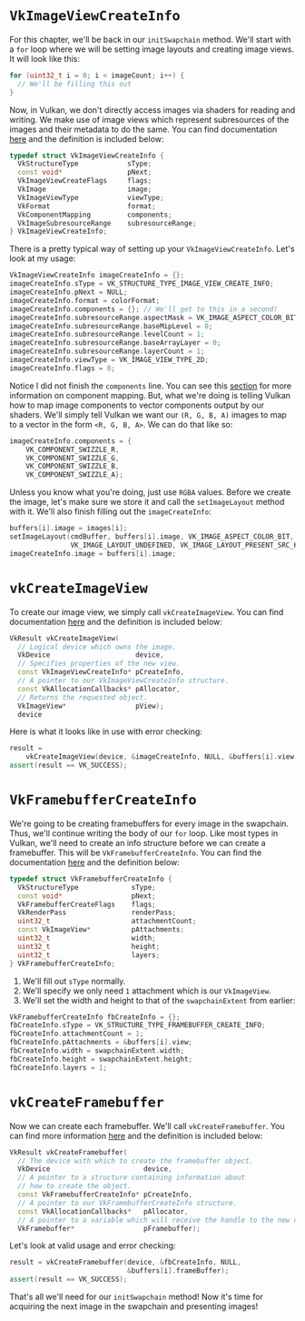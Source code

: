 # `VkImageViewCreateInfo`

For this chapter, we'll be back in our `initSwapchain` method. We'll start with a `for` loop where we will be setting image layouts and creating image views. It will look like this:

```cpp
for (uint32_t i = 0; i < imageCount; i++) {
  // We'll be filling this out
}
```

Now, in Vulkan, we don't directly access images via shaders for reading and writing. We make use of image views which represent subresources of the images and their metadata to do the same. You can find documentation [here](https://www.khronos.org/registry/vulkan/specs/1.0/man/html/VkImageViewCreateInfo.html) and the definition is included below:

```cpp
typedef struct VkImageViewCreateInfo {
  VkStructureType            sType;
  const void*                pNext;
  VkImageViewCreateFlags     flags;
  VkImage                    image;
  VkImageViewType            viewType;
  VkFormat                   format;
  VkComponentMapping         components;
  VkImageSubresourceRange    subresourceRange;
} VkImageViewCreateInfo;
```

There is a pretty typical way of setting up your `VkImageViewCreateInfo`. Let's look at my usage:

```cpp
VkImageViewCreateInfo imageCreateInfo = {};
imageCreateInfo.sType = VK_STRUCTURE_TYPE_IMAGE_VIEW_CREATE_INFO;
imageCreateInfo.pNext = NULL;
imageCreateInfo.format = colorFormat;
imageCreateInfo.components = {}; // We'll get to this in a second!
imageCreateInfo.subresourceRange.aspectMask = VK_IMAGE_ASPECT_COLOR_BIT;
imageCreateInfo.subresourceRange.baseMipLevel = 0;
imageCreateInfo.subresourceRange.levelCount = 1;
imageCreateInfo.subresourceRange.baseArrayLayer = 0;
imageCreateInfo.subresourceRange.layerCount = 1;
imageCreateInfo.viewType = VK_IMAGE_VIEW_TYPE_2D;
imageCreateInfo.flags = 0;
```

Notice I did not finish the `components` line. You can see this [section](https://www.khronos.org/registry/vulkan/specs/1.0/xhtml/vkspec.html#VkComponentMapping) for more information on component mapping. But, what we're doing is telling Vulkan how to map image components to vector components output by our shaders. We'll simply tell Vulkan we want our `(R, G, B, A)` images to map to a vector in the form `<R, G, B, A>`. We can do that like so:

```cpp
imageCreateInfo.components = {
    VK_COMPONENT_SWIZZLE_R,
    VK_COMPONENT_SWIZZLE_G,
    VK_COMPONENT_SWIZZLE_B,
    VK_COMPONENT_SWIZZLE_A};
```

Unless you know what you're doing, just use `RGBA` values. Before we create the image, let's make sure we store it and call the `setImageLayout` method with it. We'll also finish filling out the `imageCreateInfo`:

```cpp
buffers[i].image = images[i];
setImageLayout(cmdBuffer, buffers[i].image, VK_IMAGE_ASPECT_COLOR_BIT,
               VK_IMAGE_LAYOUT_UNDEFINED, VK_IMAGE_LAYOUT_PRESENT_SRC_KHR);
imageCreateInfo.image = buffers[i].image;
```

# `vkCreateImageView`

To create our image view, we simply call `vkCreateImageView`. You can find documentation [here](https://www.khronos.org/registry/vulkan/specs/1.0/man/html/vkCreateImageView.html) and the definition is included below:

```cpp
VkResult vkCreateImageView(
  // Logical device which owns the image.
  VkDevice                     device,
  // Specifies properties of the new view.
  const VkImageViewCreateInfo* pCreateInfo,
  // A pointer to our VkImageViewCreateInfo structure.
  const VkAllocationCallbacks* pAllocator,
  // Returns the requested object.
  VkImageView*                 pView);
  device
```

Here is what it looks like in use with error checking:

```cpp
result =
    vkCreateImageView(device, &imageCreateInfo, NULL, &buffers[i].view);
assert(result == VK_SUCCESS);
```

# `VkFramebufferCreateInfo`

We're going to be creating framebuffers for every image in the swapchain. Thus, we'll continue writing the body of our `for` loop. Like most types in Vulkan, we'll need to create an info structure before we can create a framebuffer. This will be `VkFramebufferCreateInfo`. You can find the documentation [here](https://www.khronos.org/registry/vulkan/specs/1.0/man/html/VkFramebufferCreateInfo.html) and the definition below:

```cpp
typedef struct VkFramebufferCreateInfo {
  VkStructureType             sType;
  const void*                 pNext;
  VkFramebufferCreateFlags    flags;
  VkRenderPass                renderPass;
  uint32_t                    attachmentCount;
  const VkImageView*          pAttachments;
  uint32_t                    width;
  uint32_t                    height;
  uint32_t                    layers;
} VkFramebufferCreateInfo;
```

1. We'll fill out `sType` normally.
2. We'll specify we only need `1` attachment which is our `VkImageView`.
3. We'll set the width and height to that of the `swapchainExtent` from earlier:

```cpp
VkFramebufferCreateInfo fbCreateInfo = {};
fbCreateInfo.sType = VK_STRUCTURE_TYPE_FRAMEBUFFER_CREATE_INFO;
fbCreateInfo.attachmentCount = 1;
fbCreateInfo.pAttachments = &buffers[i].view;
fbCreateInfo.width = swapchainExtent.width;
fbCreateInfo.height = swapchainExtent.height;
fbCreateInfo.layers = 1;
```

# `vkCreateFramebuffer`

Now we can create each framebuffer. We'll call `vkCreateFramebuffer`. You can find more information [here](https://www.khronos.org/registry/vulkan/specs/1.0/man/html/vkCreateFramebuffer.html) and the definition is included below:

```cpp
VkResult vkCreateFramebuffer(
  // The device with which to create the framebuffer object.
  VkDevice                       device,
  // A pointer to a structure containing information about
  // how to create the object.
  const VkFramebufferCreateInfo* pCreateInfo,
  // A pointer to our VkFramebufferCreateInfo structure.
  const VkAllocationCallbacks*   pAllocator,
  // A pointer to a variable which will receive the handle to the new object.
  VkFramebuffer*                 pFramebuffer);
```

Let's look at valid usage and error checking:

```cpp
result = vkCreateFramebuffer(device, &fbCreateInfo, NULL,
                             &buffers[i].frameBuffer);
assert(result == VK_SUCCESS);
```

That's all we'll need for our `initSwapchain` method! Now it's time for acquiring the next image in the swapchain and presenting images!